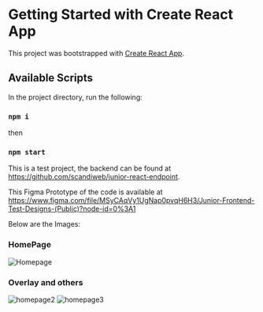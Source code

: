 # Getting Started with Create React App

This project was bootstrapped with [Create React App](https://github.com/facebook/create-react-app).

## Available Scripts

In the project directory, run the following:

### `npm i`
 then
### `npm start`
 
 This is a test project, the  backend can be found at https://github.com/scandiweb/junior-react-endpoint.
 
 This Figma Prototype of the code is  available at 
 https://www.figma.com/file/MSyCAqVy1UgNap0pvqH6H3/Junior-Frontend-Test-Designs-(Public)?node-id=0%3A1

Below are the Images:
### HomePage
![Homepage](https://github.com/haltim/Timothy-Odugbemi-Minimalistic_Storefront-/assets/80194718/0833c71a-b448-4dcd-9096-6f7c2d9efe76)
### Overlay and others
![homepage2](https://github.com/haltim/Timothy-Odugbemi-Minimalistic_Storefront-/assets/80194718/38b77d8d-32fb-49f5-b7a6-55f5f6877580)
![homepage3](https://github.com/haltim/Timothy-Odugbemi-Minimalistic_Storefront-/assets/80194718/687bde4b-dd6d-438c-920c-08eab1a3650c)



